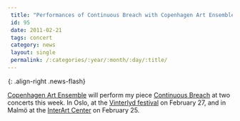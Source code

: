 ```yaml
---
 title: "Performances of Continuous Breach with Copenhagen Art Ensemble"
 id: 95
 date: 2011-02-21
 tags: concert
 category: news
 layout: single
 permalink: /:categories/:year/:month/:day/:title/
---
```

![image-right](/assets/images/spacer.gif){: .align-right .news-flash}

<a href="http://www.artensemble.dk">Copenhagen Art Ensemble</a> will perform my piece <a href="http://www.henrikfrisk.com/index.jsp?metaId=music&id=comp&field=id&query=11&show=1#11">Continuous Breach</a> at two concerts this week. In Oslo, at the <a href="http://www.nmh.no/Konserter/vinterlydfestivalen">Vinterlyd festival</a> on February 27, and in Malmö at the <a href="http://www.iac.lu.se/">InterArt Center</a> on February 25.

